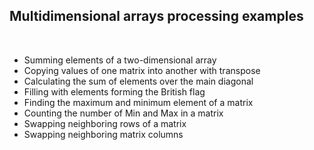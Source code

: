 <h2>Multidimensional arrays processing examples</h2>
<br>
<ul>
  <li>Summing elements of a two-dimensional array</li>
  <li>Copying values of one matrix into another with transpose</li>
  <li>Calculating the sum of elements over the main diagonal</li>
  <li>Filling with elements forming the British flag</li>
  <li>Finding the maximum and minimum element of a matrix</li>
  <li>Counting the number of Min and Max in a matrix</li>
  <li>Swapping neighboring rows of a matrix</li>
  <li>Swapping neighboring matrix columns</li>
</ul>
